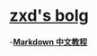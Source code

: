 # [zxd's bolg](https://1364354238.github.io/zxd.github.io/)



-**[Markdown 中文教程](https://markdown.com.cn/)**

